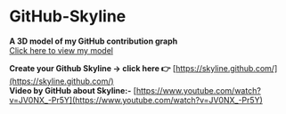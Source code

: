 # GitHub-Skyline
**A 3D model of my GitHub contribution graph**
<br>
[Click here to view my model](https://github.com/arwazkhan189/GitHub-Skyline/blob/main/arwazkhan189-2020.stl)

**Create your Github Skyline -> click here 👉** [https://skyline.github.com/](https://skyline.github.com/)
<br> **Video by GitHub about Skyline:-** [https://www.youtube.com/watch?v=JV0NX_-Pr5Y](https://www.youtube.com/watch?v=JV0NX_-Pr5Y)
